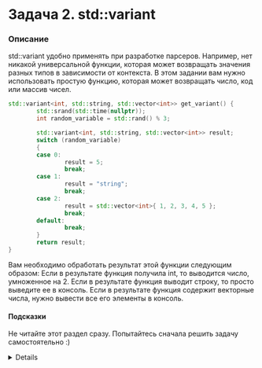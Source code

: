 # Задача 2. std::variant

### Описание
std::variant удобно применять при разработке парсеров.
Например, нет никакой универсальной функции, которая может возвращать значения разных типов в зависимости от контекста. В этом задании вам нужно использовать простую функцию, которая может возвращать число, код или массив чисел.
```C++
std::variant<int, std::string, std::vector<int>> get_variant() {
        std::srand(std::time(nullptr));
        int random_variable = std::rand() % 3;

        std::variant<int, std::string, std::vector<int>> result;
        switch (random_variable)
        {
        case 0:
                result = 5;
                break;
        case 1:
                result = "string";
                break;
        case 2:
                result = std::vector<int>{ 1, 2, 3, 4, 5 };
                break;
        default:
                break;
        }
        return result;
}
```
Вам необходимо обработать результат этой функции следующим образом:
Если в результате функция получила int, то выводится число, умноженное на 2.
Если в результате функция выводит строку, то просто выведите ее в консоль.
Если в результате функция содержит векторные числа, нужно вывести все его элементы в консоль.

#### Подсказки

Не читайте этот раздел сразу. Попытайтесь сначала решить задачу самостоятельно :)

<details>

Какую функцию использовать.

Используйте функцию `std::holds_alternative`, `std::get` или `std::get_if`.
